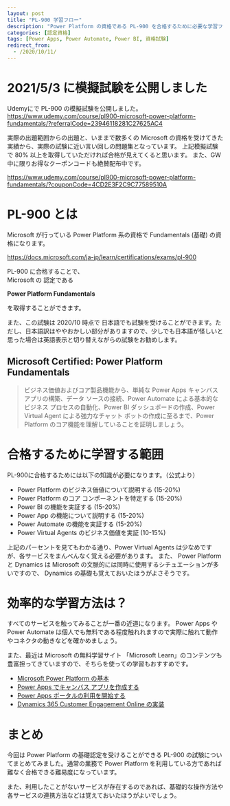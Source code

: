 ```yaml
---
layout: post
title: "PL-900 学習フロー"
description: "Power Platform の資格である PL-900 を合格するために必要な学習フローを紹介します。"
categories: [認定資格]
tags: [Power Apps, Power Automate, Power BI, 資格試験]
redirect_from:
  - /2020/10/11/
---
```


# 2021/5/3 に模擬試験を公開しました

Udemyにで PL-900 の模擬試験を公開しました。
https://www.udemy.com/course/pl900-microsoft-power-platform-fundamentals/?referralCode=23946118281C27625AC4

実際の出題範囲からの出題と、いままで数多くの Microsoft の資格を受けてきた実績から、実際の試験に近い言い回しの問題集となっています。
上記模擬試験で 80% 以上を取得していただければ合格が見えてくると思います。
また、GW 中に限りお得なクーポンコードも絶賛配布中です。

https://www.udemy.com/course/pl900-microsoft-power-platform-fundamentals/?couponCode=4CD2E3F2C9C77589510A


# PL-900 とは

Microsoft が行っている Power Platform 系の資格で Fundamentals (基礎) の資格になります。

https://docs.microsoft.com/ja-jp/learn/certifications/exams/pl-900

PL-900 に合格することで、</br>
Microsoft の 認定である

 **Power Platform Fundamentals**

を取得することができます。

また、この試験は 2020/10 時点で 日本語でも試験を受けることができます。ただし、日本語訳はややおかしい部分がありますので、少しでも日本語が怪しいと思った場合は英語表示と切り替えながらの試験をお勧めします。

## Microsoft Certified: Power Platform Fundamentals

> ビジネス価値およびコア製品機能から、単純な Power Apps キャンバス アプリの構築、データ ソースの接続、Power Automate による基本的なビジネス プロセスの自動化、Power BI ダッシュボードの作成、Power Virtual Agent による強力なチャット ボットの作成に至るまで、Power Platform のコア機能を理解していることを証明しましょう。

# 合格するために学習する範囲

PL-900に合格するためには以下の知識が必要になります。（公式より）

- Power Platform のビジネス価値について説明する (15-20%)
- Power Platform のコア コンポーネントを特定する (15-20%)
- Power BI の機能を実証する (15-20%)
- Power App の機能について説明する (15-20%)
- Power Automate の機能を実証する (15-20%)
- Power Virtual Agents のビジネス価値を実証 (10-15%)

上記のパーセントを見てもわかる通り、Power Virtual Agents は少なめですが、各サービスをまんべんなく覚える必要があります。
また、 Power Platform と Dynamics は Microsoft の文脈的には同時に使用するシチュエーションが多いですので、 Dynamics の基礎も覚えておいたほうがよさそうです。

# 効率的な学習方法は？

すべてのサービスを触ってみることが一番の近道になります。
Power Apps や Power Automate は個人でも無料である程度触れれますので実際に触れて動作やコネクタの動きなどを確かめましょう。

また、最近は Microsoft の無料学習サイト 「Microsoft Learn」のコンテンツも豊富担ってきていますので、そちらを使っての学習もおすすめです。

- [Microsoft Power Platform の基本](https://docs.microsoft.com/ja-jp/learn/paths/power-plat-fundamentals/)
- [Power Apps でキャンバス アプリを作成する](https://docs.microsoft.com/ja-jp/learn/paths/create-powerapps/)
- [Power Apps ポータルの利用を開始する](https://docs.microsoft.com/ja-jp/learn/paths/get-started-power-apps-portals/)
- [Dynamics 365 Customer Engagement Online の実装](https://docs.microsoft.com/ja-jp/learn/paths/implementing-customer-engagement-apps/)


# まとめ

今回は Power Platform の基礎認定を受けることができる PL-900 の試験についてまとめてみました。通常の業務で Power Platform を利用している方であれば難なく合格できる難易度になっています。

また、利用したことがないサービスが存在するのであれば、基礎的な操作方法や各サービスの連携方法などは覚えておいたほうがよいでしょう。
